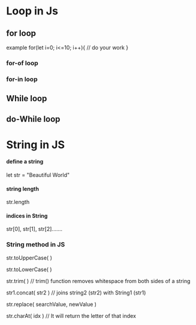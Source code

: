 # Loop in Js

## for loop 
example
for(let i=0; i<=10; i++){
    // do your work
}
### for-of loop
### for-in loop

## While loop 
## do-While loop 


# String in JS
#### define a string
let str  = "Beautiful World"

#### string length
str.length

#### indices in String
str[0], str[1], str[2].......

### String method in JS
str.toUpperCase( )

str.toLowerCase( )

str.trim( ) // trim() function removes whitespace from both sides of a string

str1.concat( str2 ) // joins string2 (str2) with String1 (str1)

str.replace( searchValue, newValue )

str.charAt( idx )     // It will return the letter of that index